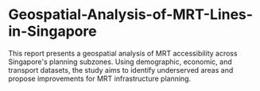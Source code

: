 # Geospatial-Analysis-of-MRT-Lines-in-Singapore
This report presents a geospatial analysis of MRT accessibility across Singapore's planning subzones. Using demographic, economic, and transport datasets, the study aims to identify underserved areas and propose improvements for MRT infrastructure planning.
